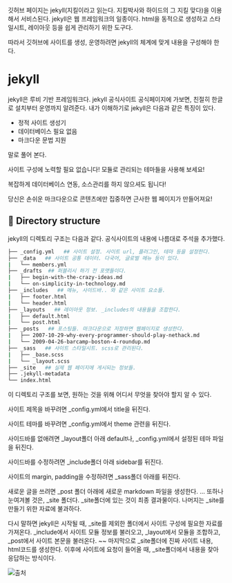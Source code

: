 깃허브 페이지는 jekyll(지킬이라고 읽는다. 지킬박사와 하이드의 그 지킬 맞다)을 이용해서 서비스된다. jekyll은 웹 프레임워크의 일종이다. html을 동적으로 생성하고 스타일시트, 레이아웃 등을 쉽게 관리하기 위한 도구다.

따라서 깃허브에 사이트를 생성, 운영하려면 jekyll의 체계에 맞게 내용을 구성해야 한다.

# jekyll

jekyll은 루비 기반 프레임워크다. jekyll 공식사이트 공식페이지에 가보면, 친절히 한글로 설치부터 운영까지 알려준다. 내가 이해하기로 jekyll은 다음과 같은 특징이 있다.

* 정적 사이트 생성기
* 데이터베이스 필요 없음
* 마크다운 문법 지원

말로 풀어 본다.

사이트 구성에 노력할 필요 없습니다! 모듈로 관리되는 테마들을 사용해 보세요!

복잡하게 데이터베이스 연동, 소스관리를 하지 않으셔도 됩니다!

당신은 손쉬운 마크다운으로 콘텐츠에만 집중하면 근사한 웹 페이지가 만들어져요!

## 📂 Directory structure
jekyll의 디렉토리 구조는 다음과 같다. 공식사이트의 내용에 나름대로 주석을 추가했다.
```bash
├── _config.yml   ## 사이트 설정. 사이트 url, 플러그인, 테마 등을 설정한다.
├── _data   ## 사이트 공통 데이터. 다국어, 글로벌 메뉴 등이 있다.
|   └── members.yml
├── _drafts  ## 퍼블리시 하기 전 포맷들이다.
|   ├── begin-with-the-crazy-ideas.md
|   └── on-simplicity-in-technology.md
├── _includes   ## 메뉴, 사이드바.. 와 같은 사이트 요소들.
|   ├── footer.html
|   └── header.html
├── _layouts   ## 레이아웃 정보. _includes의 내용들을 조합한다.
|   ├── default.html
|   └── post.html
├── _posts   ## 포스팅들. 마크다운으로 저장하면 웹페이지로 생성한다.
|   ├── 2007-10-29-why-every-programmer-should-play-nethack.md
|   └── 2009-04-26-barcamp-boston-4-roundup.md
├── _sass   ## 사이트 스타일시트. scss로 관리된다.
|   ├── _base.scss
|   └── _layout.scss
├── _site   ## 실제 웹 페이지에 게시되는 정보들.
├── .jekyll-metadata
└── index.html
```

이 디렉토리 구조를 보면, 원하는 것을 위해 어디서 무엇을 찾아야 할지 알 수 있다.

사이트 제목을 바꾸려면 _config.yml에서 title을 뒤진다.

사이트 테마를 바꾸려면 _config.yml에서 theme 관련을 뒤진다.

사이드바를 없애려면 _layout폴더 아래 default나, _config.yml에서 설정된 테마 파일을 뒤진다.

사이드바를 수정하려면 _include폴더 아래 sidebar를 뒤진다.

사이트의 margin, padding을 수정하려면 _sass폴더 아래를 뒤진다.

새로운 글을 쓰려면 _post 폴더 아래에 새로운 markdown 파일을 생성한다.
…
또하나 눈여겨볼 것은, _site 폴더다. _site폴더에 있는 것이 최종 결과물이다. 나머지는 _site를 만들기 위한 자료에 불과하다.

다시 말하면 jekyll은 시작될 때, _site를 제외한 폴더에서 사이트 구성에 필요한 자료를 가져온다. _include에서 사이트 모듈 정보를 불러오고, _layout에서 모듈을 조합하고, _post에서 사이트 본문을 불러온다. ~~ 마지막으로 _site폴더에 진짜 사이트 내용, html코드를 생성한다. 이후에 사이트에 요청이 들어올 때, _site폴더에서 내용을 찾아 응답하는 방식이다.

![출처](https://andole87.github.io/web/making-themeof-minimal-mistakes-2/#)
